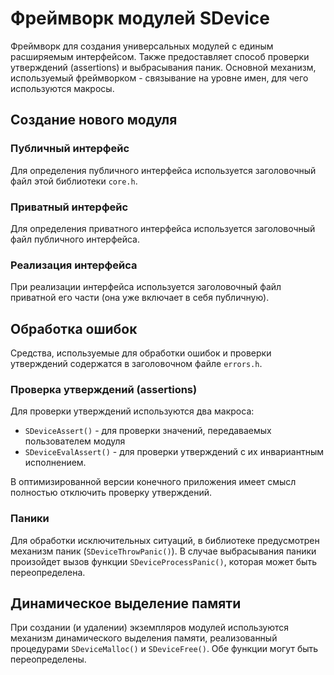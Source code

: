 # Фреймворк модулей SDevice

Фреймворк для создания универсальных модулей с единым расширяемым интерфейсом. Также предоставляет способ проверки утверждений (assertions) и выбрасывания паник. Основной механизм, используемый фреймворком - связывание на уровне имен, для чего используются макросы.

## Создание нового модуля

### Публичный интерфейс

Для определения публичного интерфейса используется заголовочный файл этой библиотеки `core.h`.

### Приватный интерфейс

Для определения приватного интерфейса используется заголовочный файл публичного интерфейса.

### Реализация интерфейса

При реализации интерфейса используется заголовочный файл приватной его части (она уже включает в себя публичную).

## Обработка ошибок

Средства, используемые для обработки ошибок и проверки утверждений содержатся в заголовочном файле `errors.h`.

### Проверка утверждений (assertions)

Для проверки утверждений используются два макроса:

* `SDeviceAssert()` - для проверки значений, передаваемых пользователем модуля
* `SDeviceEvalAssert()` - для проверки утверждений с их инвариантным исполнением.

В оптимизированной версии конечного приложения имеет смысл полностью отключить проверку утверждений.

### Паники

Для обработки исключительных ситуаций, в библиотеке предусмотрен механизм паник (`SDeviceThrowPanic()`).
В случае выбрасывания паники произойдет вызов функции `SDeviceProcessPanic()`, которая может быть переопределена.

## Динамическое выделение памяти

При создании (и удалении) экземпляров модулей используются механизм динамического выделения памяти, реализованный процедурами `SDeviceMalloc()` и `SDeviceFree()`. Обе функции могут быть переопределены.
